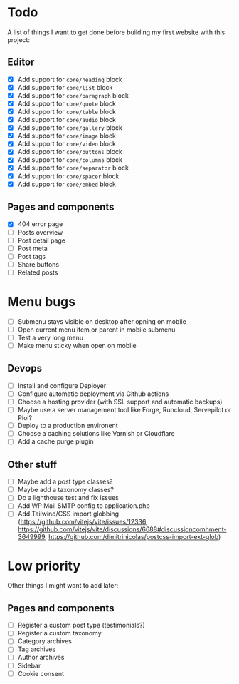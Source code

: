 # Todo

A list of things I want to get done before building my first website with this project:

## Editor

- [x] Add support for `core/heading` block
- [x] Add support for `core/list` block
- [x] Add support for `core/paragraph` block
- [x] Add support for `core/quote` block
- [x] Add support for `core/table` block
- [x] Add support for `core/audio` block
- [x] Add support for `core/gallery` block
- [x] Add support for `core/image` block
- [x] Add support for `core/video` block
- [x] Add support for `core/buttons` block
- [x] Add support for `core/columns` block
- [x] Add support for `core/separator` block
- [x] Add support for `core/spacer` block
- [x] Add support for `core/embed` block

## Pages and components

- [x] 404 error page
- [ ] Posts overview
- [ ] Post detail page
- [ ] Post meta
- [ ] Post tags
- [ ] Share buttons
- [ ] Related posts

# Menu bugs

- [ ] Submenu stays visible on desktop after opning on mobile
- [ ] Open current menu item or parent in mobile submenu
- [ ] Test a very long menu
- [ ] Make menu sticky when open on mobile

## Devops

- [ ] Install and configure Deployer
- [ ] Configure automatic deployment via Github actions
- [ ] Choose a hosting provider (with SSL support and automatic backups)
- [ ] Maybe use a server management tool like Forge, Runcloud, Servepilot or Ploi?
- [ ] Deploy to a production environent
- [ ] Choose a caching solutions like Varnish or Cloudflare
- [ ] Add a cache purge plugin

## Other stuff

- [ ] Maybe add a post type classes?
- [ ] Maybe add a taxonomy classes?
- [ ] Do a lighthouse test and fix issues
- [ ] Add WP Mail SMTP config to application.php
- [ ] Add Tailwind/CSS import globbing (https://github.com/vitejs/vite/issues/12336, https://github.com/vitejs/vite/discussions/6688#discussioncomhment-3649999, https://github.com/dimitrinicolas/postcss-import-ext-glob)

# Low priority

Other things I might want to add later:

## Pages and components

- [ ] Register a custom post type (testimonials?)
- [ ] Register a custom taxonomy
- [ ] Category archives
- [ ] Tag archives
- [ ] Author archives
- [ ] Sidebar
- [ ] Cookie consent
